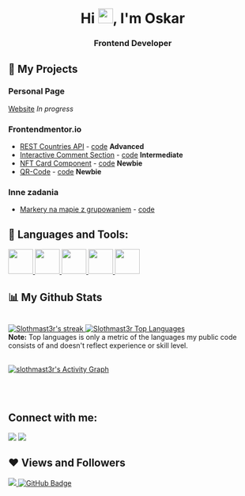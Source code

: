 
<h1 align="center">Hi <img src="https://raw.githubusercontent.com/MartinHeinz/MartinHeinz/master/wave.gif" width="30px">, I'm Oskar</h1>
<h3 align="center">Frontend Developer</h3>


## 👀 My Projects

### Personal Page 
[Website](https://slothmast3r.github.io/personal-page-new/) _In progress_

### Frontendmentor.io
- [REST Countries API](https://slothmast3r.github.io/rest-countries/) - [code](https://github.com/slothmast3r/rest-countries) **Advanced**
- [Interactive Comment Section](https://slothmast3r.github.io/interactive-comment-section/) - [code](https://github.com/slothmast3r/interactive-comment-section) **Intermediate**
- [NFT Card Component](https://slothmast3r.github.io/nft-component/) - [code](https://github.com/slothmast3r/nft-component) **Newbie**
- [QR-Code](https://slothmast3r.github.io/qr-code-component/) - [code](https://github.com/slothmast3r/qr-code-component) **Newbie**

### Inne zadania
- [Markery na mapie z grupowaniem](https://slothmast3r.github.io/enigma-zadanie-rekrutacyjne/) - [code](https://github.com/slothmast3r/enigma-zadanie-rekrutacyjne)

## 🚀 Languages and Tools:

<p align="left"> 
    <a href="https://www.w3.org/html/" target="_blank"> <img width="50" src="https://img.icons8.com/color/48/000000/html-5.png"/> </a> 
    <a href="https://sass-lang.com/" target="_blank"> <img width="50" src="https://www.pngrepo.com/png/354310/180/sass.png"/> </a> 
    <a href="https://developer.mozilla.org/en-US/docs/Web/JavaScript" target="_blank"> <img width="50" src="https://img.icons8.com/color/48/000000/javascript.png"/> </a> 
    <a href="https://vuejs.org/" target="_blank"> <img width="50" src="https://gitlab.cern.ch/uploads/-/system/project/avatar/78156/logo.png"/> </a>     <a href="https://reactjs.org/" target="_blank"> <img width="50" src="https://upload.wikimedia.org/wikipedia/commons/thumb/a/a7/React-icon.svg/128px-React-icon.svg.png"/> </a> 

</p>


## 📊 My Github Stats

  <br/>

<a href="https://github.com/tarinbuys/github-readme-streak-stats">
    <img title="🔥 Get streak stats for your profile at git.io/streak-stats" alt="Slothmast3r's streak" src="https://github-readme-streak-stats.herokuapp.com/?user=slothmast3r"/>
</a>
  <a href="https://github.com/slothmast3r/github-readme-stats"><img alt="Slothmast3r Top Languages" src="https://github-readme-stats.vercel.app/api/top-langs/?username=slothmast3r&langs_count=8&count_private=true&layout=compact" /></a>
  <br/>
  <b>Note:</b> Top languages is only a metric of the languages my public code consists of and doesn't reflect experience or skill level.


<br/>
<br/>

<a href=""><img alt="slothmast3r's Activity Graph" src="https://activity-graph.herokuapp.com/graph?username=slothmast3r&bg_color=ffff&color=006400&line=006400&point=006400" /></a>

<br/>
<br/>

## Connect with me:
<p align="left">

<a href = "https://www.linkedin.com/in/oskar-straszynski-6460b3124/"><img src="https://img.icons8.com/fluent/48/000000/linkedin.png"/></a>
<a href = "https://twitter.com/sloth_frontend"><img src="https://img.icons8.com/fluent/48/000000/twitter.png"/></a>

</p>

## ❤ Views and Followers
<a href="https://github.com/Meghna-DAS/github-profile-views-counter">
    <img src="https://komarev.com/ghpvc/?username=slothmast3r">
</a>
<a href="https://github.com/slothmast3r?tab=followers"><img src="https://img.shields.io/github/followers/slothmast3r?label=Followers&style=social" alt="GitHub Badge"></a>
